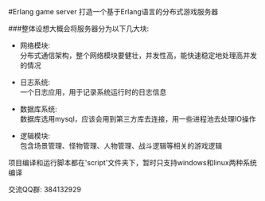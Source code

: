#Erlang game server
打造一个基于Erlang语言的分布式游戏服务器


###整体设想大概会将服务器分为以下几大块:

* 网络模块:<br>
	分布式通信架构，整个网络模块要健壮，并发性高，能快速稳定地处理高并发的情况

* 日志系统:<br>
	一个日志应用，用于记录系统运行时的日志信息

* 数据库系统:<br>
	数据库选用mysql，应该会用到第三方库去连接，用一些进程池去处理IO操作

* 逻辑模块:<br>
	包含场景管理、怪物管理、人物管理、战斗逻辑等相关的游戏逻辑


项目编译和运行脚本都在'script'文件夹下，暂时只支持windows和linux两种系统编译

交流QQ群: 384132929